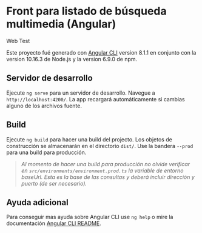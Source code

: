 # Front para listado de búsqueda multimedia (Angular)
Web Test

Este proyecto fué generado con [Angular CLI](https://github.com/angular/angular-cli) version 8.1.1 en conjunto con la version 10.16.3 de Node.js y la version 6.9.0 de npm.

## Servidor de desarrollo

Ejecute `ng serve` para un servidor de desarrollo. Navegue a `http://localhost:4200/`. La app recargará automáticamente si cambias alguno de los archivos fuente.

## Build

Ejecute `ng build` para hacer una build del projecto. Los objetos de construcción se almacenarán en el directorio `dist/`. Use la bandera `--prod`  para una build para producción.

>*Al momento de hacer una build para producción no olvide verificar en `src/environments/environment.prod.ts` la variable de entorno baseUrl. Esta es la base de las consultas y deberá incluir dirección y puerto (de ser necesario).*

## Ayuda adicional

Para conseguir mas ayuda sobre Angular CLI use `ng help` o mire la documentación [Angular CLI README](https://github.com/angular/angular-cli/blob/master/README.md).
